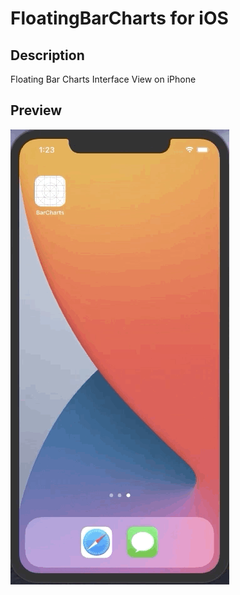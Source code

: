 # FloatingBarCharts for iOS
## Description
Floating Bar Charts Interface View on iPhone

## Preview
![Preview](Preview/BarCharts_Preview.gif)
